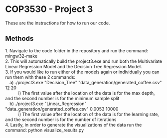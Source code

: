 <H1> COP3530 - Project 3 </h1>
These are the instructions for how to run our code.

<h2> Methods </h2>
1. Navigate to the code folder in the repository and run the command: mingw32-make<br>
2. This will automatically build the project3.exe and run both the Multivariate Linear Regression Model and the Decision Tree Regression Model.<br>
3. If you would like to run either of the models again or individually you can run them with these 2 commands:<br>
	&emsp;a) ./project3.exe "Decision_Tree" "data_generation/generated_coffee.csv" 12 20<br>
 		&emsp;&emsp;&emsp;i) The first value after the location of the data is for the max depth, and the second number is for the minimum sample split<br>
 	&emsp;b) ./project3.exe "Linear_Regression" "data_generation/generated_coffee.csv" 0.0053 10000<br>
  		&emsp;&emsp;&emsp;i) The first value after the location of the data is for the learning rate, and the second number is for the number of iterations<br>
4. Lastly, in order to generate the visualizations of the data run the command: python visualize_results.py<br>
